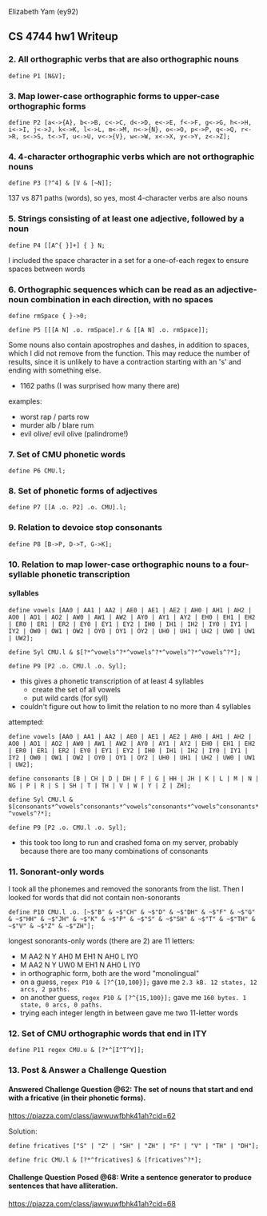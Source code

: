 Elizabeth Yam (ey92)

## CS 4744 hw1 Writeup

### 2. All orthographic verbs that are also orthographic nouns
`define P1 [N&V];`

### 3. Map lower-case orthographic forms to upper-case orthographic forms
`define P2 [a<->{A}, b<->B, c<->C, d<->D, e<->E, f<->F, g<->G, h<->H, i<->I, j<->J, k<->K, l<->L, m<->M, n<->{N}, o<->O, p<->P, q<->Q, r<->R, s<->S, t<->T, u<->U, v<->{V}, w<->W, x<->X, y<->Y, z<->Z];`

### 4. 4-character orthographic verbs which are not orthographic nouns
`define P3 [?^4] & [V & [~N]];`

137 vs 871 paths (words), so yes, most 4-character verbs are also nouns

### 5. Strings consisting of at least one adjective, followed by a noun
`define P4 [[A^{ }]+] { } N;`

I included the space character in a set for a one-of-each regex to ensure spaces between words

### 6. Orthographic sequences which can be read as an adjective-noun combination in each direction, with no spaces
`define rmSpace { }->0;`

`define P5 [[[A N] .o. rmSpace].r & [[A N] .o. rmSpace]];`

Some nouns also contain apostrophes and dashes, in addition to spaces, which I did not remove from the function. This may reduce the number of results, since it is unlikely to have a contraction starting with an 's' and ending with something else.
- 1162 paths (I was surprised how many there are)

examples:
- worst rap / parts row
- murder alb / blare rum
- evil olive/ evil olive (palindrome!)

### 7. Set of CMU phonetic words
`define P6 CMU.l;`

### 8. Set of phonetic forms of adjectives
`define P7 [[A .o. P2] .o. CMU].l;`

### 9. Relation to devoice stop consonants
`define P8 [B->P, D->T, G->K];`

### 10. Relation to map lower-case orthographic nouns to a four-syllable phonetic transcription
#### syllables
`define vowels [AA0 | AA1 | AA2 | AE0 | AE1 | AE2 | AH0 | AH1 | AH2 | AO0 | AO1 | AO2 | AW0 | AW1 | AW2 | AY0 | AY1 | AY2 | EH0 | EH1 | EH2 | ER0 | ER1 | ER2 | EY0 | EY1 | EY2 | IH0 | IH1 | IH2 | IY0 | IY1 | IY2 | OW0 | OW1 | OW2 | OY0 | OY1 | OY2 | UH0 | UH1 | UH2 | UW0 | UW1 | UW2];`

`define Syl CMU.l & $[?*^vowels^?*^vowels^?*^vowels^?*^vowels^?*];`

`define P9 [P2 .o. CMU.l .o. Syl];`
- this gives a phonetic transcription of at least 4 syllables
	- create the set of all vowels
	- put wild cards (for syll)
- couldn't figure out how to limit the relation to no more than 4 syllables

attempted:

`define vowels [AA0 | AA1 | AA2 | AE0 | AE1 | AE2 | AH0 | AH1 | AH2 | AO0 | AO1 | AO2 | AW0 | AW1 | AW2 | AY0 | AY1 | AY2 | EH0 | EH1 | EH2 | ER0 | ER1 | ER2 | EY0 | EY1 | EY2 | IH0 | IH1 | IH2 | IY0 | IY1 | IY2 | OW0 | OW1 | OW2 | OY0 | OY1 | OY2 | UH0 | UH1 | UH2 | UW0 | UW1 | UW2];`

`define consonants [B | CH | D | DH | F | G | HH | JH | K | L | M | N | NG | P | R | S | SH | T | TH | V | W | Y | Z | ZH];`

`define Syl CMU.l & $[consonants*^vowels^consonants*^vowels^consonants*^vowels^consonants*^vowels^?*];`

`define P9 [P2 .o. CMU.l .o. Syl];`
- this took too long to run and crashed foma on my server, probably because there are too many combinations of consonants


### 11. Sonorant-only words
I took all the phonemes and removed the sonorants from the list. Then I looked for words that did not contain non-sonorants

`define P10 CMU.l .o. [~$"B" & ~$"CH" & ~$"D" & ~$"DH" & ~$"F" & ~$"G" & ~$"HH" & ~$"JH" & ~$"K" & ~$"P" & ~$"S" & ~$"SH" & ~$"T" & ~$"TH" & ~$"V" & ~$"Z" & ~$"ZH"];`

longest sonorants-only words (there are 2) are 11 letters:
- M AA2 N Y AH0 M EH1 N AH0 L IY0
- M AA2 N Y UW0 M EH1 N AH0 L IY0
- in orthographic form, both are the word "monolingual"
- on a guess, `regex P10 & [?^{10,100}];` gave me `2.3 kB. 12 states, 12 arcs, 2 paths.`
- on another guess, `regex P10 & [?^{15,100}];` gave me `160 bytes. 1 state, 0 arcs, 0 paths.`
- trying each integer length in between gave me two 11-letter words

### 12. Set of CMU orthographic words that end in ITY
`define P11 regex CMU.u & [?*^[I^T^Y]];`

### 13. Post & Answer a Challenge Question
#### Answered Challenge Question @62: The set of nouns that start and end with a fricative (in their phonetic forms).
https://piazza.com/class/jawwuwfbhk41ah?cid=62

Solution:

`define fricatives ["S" | "Z" | "SH" | "ZH" | "F" | "V" | "TH" | "DH"];`

`define fric CMU.l & [?*^fricatives] & [fricatives^?*];`

#### Challenge Question Posed @68: Write a sentence generator to produce sentences that have alliteration.
https://piazza.com/class/jawwuwfbhk41ah?cid=68